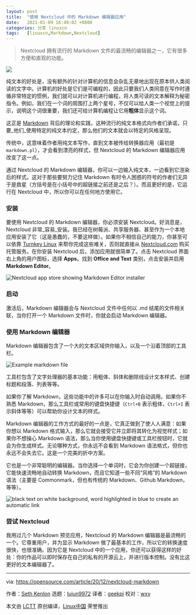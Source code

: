 ```yaml
---
layout: post
title:	"使用 Nextcloud 中的 Markdown 编辑器应用"
date:	2021-01-09 16:49:02 +0800 
categories:	分享 linuxcn 
tags:	[linuxcn,Markdown,Nextcloud]
---
```




> 
> Nextcloud 拥有流行的 Markdown 文件的最流畅的编辑器之一，它有很多方便和直观的功能。
> 
> 
> 


![](/Asserts/Images//attachment/album/202101/09/164849mofte5zy5ryuewax.jpg)


纯文本的好处是，没有额外的针对计算机的信息会杂乱无章地出现在原本供人类阅读的文字中。计算机的好处是它们是可编程的，因此只要我们人类同意在写作时遵循非常特定的惯例，我们就可以对计算机进行编程，将人类可读的文本解释为秘密指令。例如，我们在一个词的周围打上两个星号，不仅可以给人类一个视觉上的提示，说明这个词很重要，我们还可给计算机编程让它用**粗体**显示这个词。


这正是 [Markdown](https://opensource.com/article/19/9/introduction-markdown) 背后的理论和实践，这种流行的纯文本格式向作者们承诺，只要\_他们\_使用特定的纯文本约定，那么他们的文本就会以特定的风格呈现。


传统中，这意味着作者用纯文本写作，直到文本被传给转换器应用（最初是 `markdown.pl`），才会看到漂亮的样式，但 Nextcloud 的 Markdown 编辑器应用改变了这一点。


通过 Nextcloud 的 Markdown 编辑器，你可以一边输入纯文本，一边看到它渲染后的样式。这对于那些要努力记住 Markdown 有时令人困惑的符号的作者们无异于是救星（方括号是在小括号中的超链接之前还是之后？）。而且更好的是，它运行在 Nextcloud 中，所以你可以在任何地方使用它。


### 安装


要使用 Nextcloud 的 Markdown 编辑器，你必须安装 Nextcloud。好消息是，Nextcloud 非常\_容易\_安装。我已经在树莓派、共享服务器、甚至作为一个本地应用安装了它（这是愚蠢的，不要这样做）。如果你不相信自己的能力，你甚至可以依靠 [Turnkey Linux](https://www.turnkeylinux.org/nextcloud) 来帮你完成这些难关，否则就直接从 [Nextcloud.com](http://nextcloud.com) 购买托管服务。在你安装 Nextcloud 后，添加应用就很简单了。点击 Nextcloud 界面右上角的用户图标，选择 **Apps**。找到 **Office and Text** 类别，点击安装并启用 **Markdown Editor**。


![Nextcloud app store showing Markdown Editor installer](/Asserts/Images//attachment/album/202101/09/164903g0mvn9c4stmblz9q.jpg "Nextcloud app store showing Markdown Editor installer")


### 启动


激活后，Markdown 编辑器会与 Nextcloud 文件中任何以 .md 结尾的文件相关联，当你打开一个 Markdown 文件时，你就会启动 Markdown 编辑器。


### 使用 Markdown 编辑器


Markdown 编辑器包含了一个大的文本区域供你输入，以及一个沿着顶部的工具栏。


![Example markdown file](/Asserts/Images//attachment/album/202101/09/164903cmmaw8q8983q8udq.jpg "Example markdown file ")


工具栏包含了文字处理器的基本功能：用粗体、斜体和删除线设计文本样式、创建标题和段落、列表等等。


如果你了解 Markdown，这些功能中的许多可以在你输入时自动调用。如果你不熟悉 Markdown，那么工具栏或常用的键盘快捷键（`Ctrl+B` 表示粗体，`Ctrl+I` 表示斜体等等）可以帮助你设计文本的样式。


Markdown 编辑器的工作方式的最好的一点是，它真正做到了使人人满意：如果你想以 Markdown 格式输入，那么它就会接受它并立即将其转化为视觉样式；如果你不想操心 Markdown 语法，那么当你使用键盘快捷键或工具栏按钮时，它就会为你生成样式。无论哪种方式，你永远不会看到 Markdown 语法格式，但你也永远不会失去它。这是一个完美的折中方案。


它也是一个非常聪明的编辑器。当你选择一个单词时，它会为你创建一个超链接，它能快速流畅地自动转换 Markdown，而且它知道一些不同“风格”的 Markdown 语法（主要是 Commonmark，但也有传统的 Markdown、Github Markdown，等等）。


![black text on white background, word highlighted in blue to create an automatic link](/Asserts/Images//attachment/album/202101/09/164904z8g1o8hm1m181dhs.jpg "black text on white background, word highlighted in blue to create an automatic link")


### 尝试 Nextcloud


我用过几个 Markdown 预览应用，Nextcloud 的 Markdown 编辑器是最流畅的一个。它尊重用户，并为显示 Markdown 做了最基本的工作，所以它的转换速度很快，也很准确。因为它是 Nextcloud 中的一个应用，你还可以获得这样的好处：你的作品可以即时保存在自己的私有的开源云上，并进行版本控制。没有比这更好的文本编辑器了。




---


via: <https://opensource.com/article/20/12/nextcloud-markdown>


作者：[Seth Kenlon](https://opensource.com/users/seth) 选题：[lujun9972](https://github.com/lujun9972) 译者：[geekpi](https://github.com/geekpi) 校对：[wxy](https://github.com/wxy)


本文由 [LCTT](https://github.com/LCTT/TranslateProject) 原创编译，[Linux中国](https://linux.cn/) 荣誉推出
